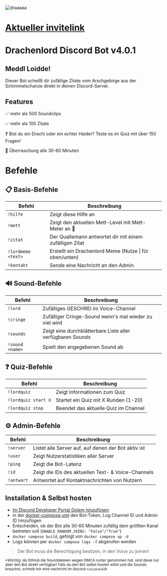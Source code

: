 ![draaaaa](https://github.com/user-attachments/assets/8c0f4ec0-e1ab-42be-a0aa-a2c08841a916)

# [Aktueller invitelink](https://discord.com/oauth2/authorize?client_id=1329104199794954240)

# Drachenlord Discord Bot v4.0.1

## Meddl Loidde! 

Dieser Bot scheißt dir zufällige Zitate vom Arschgebirge aus der Schimmelschanze direkt in deinen Discord-Server.

## Features

  ✅ mehr als 500 Soundclips

  ✅ mehr als 100 Zitate

  ❓ Bist du ein Drachi oder ein echter Haider? Teste es im Quiz mit über 150 Fragen!
  
  🎉 Überraschung alle 30-60 Minuten

# Befehle

## 📋 Basis-Befehle
| Befehl | Beschreibung |
|--------|--------------|
| `!hilfe` | Zeigt diese Hilfe an |
| `!mett` | Zeigt den aktuellen Mett-Level mit Mett-Meter an 🥓 |
| `!zitat` | Der Quallemann antwortet dir mit einem zufälligen Zitat |
| `!lordmeme <text>` | Erstellt ein Drachenlord Meme (Nutze \| für oben/unten) |
| `!kontakt` | Sende eine Nachricht an den Admin |

## 🔊 Sound-Befehle
| Befehl | Beschreibung |
|--------|--------------|
| `!lord` | Zufälliges GESCHREI im Voice-Channel |
| `!cringe` | Zufälliger Cringe-Sound wenn's mal wieder zu viel wird |
| `!sounds` | Zeigt eine durchblätterbare Liste aller verfügbaren Sounds |
| `!sound <name>` | Spielt den angegebenen Sound ab |

## ❓ Quiz-Befehle
| Befehl | Beschreibung |
|--------|--------------|
| `!lordquiz` | Zeigt Informationen zum Quiz |
| `!lordquiz start X` | Startet ein Quiz mit X Runden (1-20) |
| `!lordquiz stop` | Beendet das aktuelle Quiz im Channel |

## ⚙️ Admin-Befehle
| Befehl | Beschreibung |
|--------|--------------|
| `!server` | Listet alle Server auf, auf denen der Bot aktiv ist |
| `!user` | Zeigt Nutzerstatistiken aller Server |
| `!ping` | Zeigt die Bot-Latenz |
| `!id` | Zeigt die IDs des aktuellen Text- & Voice-Channels |
| `!antwort` | Antwortet auf Kontaktnachrichten von Nutzern |

## Installation & Selbst hosten

- [Im Discord Developer Portal Golem hinzufügen](https://discord.com/developers/)
- in der [docker-compose.yml](https://github.com/ninjazan420/drachenlord-bot/blob/master/docker-compose.yml) den Bot-Token, Log Channel ID und Admin ID hinzufügen
- Entscheiden, ob der Bot alle 30-60 Minuten zufällig dem größten Kanal beitreten soll (`ENABLE_RANDOM_JOINS: "False"/"True"`)
- `docker compose build`, gefolgt von `docker compose up -d`
- Logs können per `docker compose logs -f` abgerufen werden

> Der Bot muss die Berechtigung besitzen, in den Voice zu joinen!

<sup>*Wichtig: da GitHub die Sounddateien wegen DMCA runter genommen hat, sind diese nur über den Bot direkt verfügbar! Falls du den Bot selbst hosten willst und die Sounds brauchst, schreib mir eine nachricht im discord `ninjazan420`</sup>

